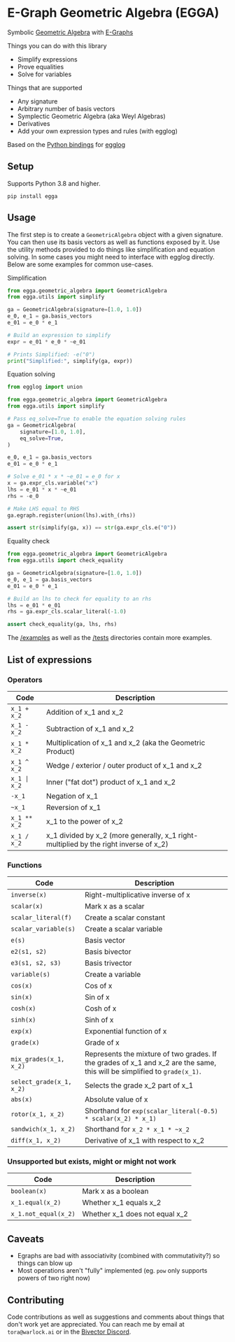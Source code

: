 # E-Graph Geometric Algebra (EGGA)

Symbolic [Geometric Algebra](https://en.wikipedia.org/wiki/Geometric_algebra) with [E-Graphs](https://egraphs-good.github.io/)

Things you can do with this library

- Simplify expressions
- Prove equalities
- Solve for variables

Things that are supported

- Any signature
- Arbitrary number of basis vectors
- Symplectic Geometric Algebra (aka Weyl Algebras)
- Derivatives
- Add your own expression types and rules (with egglog)

Based on the [Python bindings](https://github.com/metadsl/egglog-python) for [egglog](https://github.com/egraphs-good/egglog)

## Setup

Supports Python 3.8 and higher.

`pip install egga`

## Usage

The first step is to create a `GeometricAlgebra` object with a given signature.
You can then use its basis vectors as well as functions exposed by it. Use the utility methods provided to do things like simplification and
equation solving. In some cases you might need to interface with egglog directly. Below are
some examples for common use-cases.

Simplification

```python
from egga.geometric_algebra import GeometricAlgebra
from egga.utils import simplify

ga = GeometricAlgebra(signature=[1.0, 1.0])
e_0, e_1 = ga.basis_vectors
e_01 = e_0 * e_1

# Build an expression to simplify
expr = e_01 * e_0 * ~e_01

# Prints Simplified: -e("0")
print("Simplified:", simplify(ga, expr))
```

Equation solving

```python
from egglog import union

from egga.geometric_algebra import GeometricAlgebra
from egga.utils import simplify

# Pass eq_solve=True to enable the equation solving rules
ga = GeometricAlgebra(
    signature=[1.0, 1.0],
    eq_solve=True,
)

e_0, e_1 = ga.basis_vectors
e_01 = e_0 * e_1

# Solve e_01 * x * ~e_01 = e_0 for x
x = ga.expr_cls.variable("x")
lhs = e_01 * x * ~e_01
rhs = -e_0

# Make LHS equal to RHS
ga.egraph.register(union(lhs).with_(rhs))

assert str(simplify(ga, x)) == str(ga.expr_cls.e("0"))
```

Equality check

```python
from egga.geometric_algebra import GeometricAlgebra
from egga.utils import check_equality

ga = GeometricAlgebra(signature=[1.0, 1.0])
e_0, e_1 = ga.basis_vectors
e_01 = e_0 * e_1

# Build an lhs to check for equality to an rhs
lhs = e_01 * e_01
rhs = ga.expr_cls.scalar_literal(-1.0)

assert check_equality(ga, lhs, rhs)
```

The [/examples](examples) as well as the [/tests](tests) directories contain more examples.

## List of expressions

### Operators

| Code         | Description                                                                           |
| ------------ | ------------------------------------------------------------------------------------- |
| `x_1 + x_2`  | Addition of x_1 and x_2                                                               |
| `x_1 - x_2`  | Subtraction of x_1 and x_2                                                            |
| `x_1 * x_2`  | Multiplication of x_1 and x_2 (aka the Geometric Product)                             |
| `x_1 ^ x_2`  | Wedge / exterior / outer product of x_1 and x_2                                       |
| `x_1 \| x_2` | Inner ("fat dot") product of x_1 and x_2                                              |
| `-x_1`       | Negation of x_1                                                                       |
| `~x_1`       | Reversion of x_1                                                                      |
| `x_1 ** x_2` | x_1 to the power of x_2                                                               |
| `x_1 / x_2`  | x_1 divided by x_2 (more generally, x_1 right-multiplied by the right inverse of x_2) |

### Functions

| Code                     | Description                                                                                                               |
| ------------------------ | ------------------------------------------------------------------------------------------------------------------------- |
| `inverse(x)`             | Right-multiplicative inverse of x                                                                                         |
| `scalar(x)`              | Mark x as a scalar                                                                                                        |
| `scalar_literal(f)`      | Create a scalar constant                                                                                                  |
| `scalar_variable(s)`     | Create a scalar variable                                                                                                  |
| `e(s)`                   | Basis vector                                                                                                              |
| `e2(s1, s2)`             | Basis bivector                                                                                                            |
| `e3(s1, s2, s3)`         | Basis trivector                                                                                                           |
| `variable(s)`            | Create a variable                                                                                                         |
| `cos(x)`                 | Cos of x                                                                                                                  |
| `sin(x)`                 | Sin of x                                                                                                                  |
| `cosh(x)`                | Cosh of x                                                                                                                 |
| `sinh(x)`                | Sinh of x                                                                                                                 |
| `exp(x)`                 | Exponential function of x                                                                                                 |
| `grade(x)`               | Grade of x                                                                                                                |
| `mix_grades(x_1, x_2)`   | Represents the mixture of two grades. If the grades of x_1 and x_2 are the same, this will be simplified to `grade(x_1)`. |
| `select_grade(x_1, x_2)` | Selects the grade x_2 part of x_1                                                                                         |
| `abs(x)`                 | Absolute value of x                                                                                                       |
| `rotor(x_1, x_2)`        | Shorthand for `exp(scalar_literal(-0.5) * scalar(x_2) * x_1)`                                                             |
| `sandwich(x_1, x_2)`     | Shorthand for `x_2 * x_1 * ~x_2`                                                                                          |
| `diff(x_1, x_2)`         | Derivative of x_1 with respect to x_2                                                                                     |

### Unsupported but exists, might or might not work

| Code                 | Description                    |
| -------------------- | ------------------------------ |
| `boolean(x)`         | Mark x as a boolean            |
| `x_1.equal(x_2)`     | Whether x_1 equals x_2         |
| `x_1.not_equal(x_2)` | Whether x_1 does not equal x_2 |

## Caveats

- Egraphs are bad with associativity (combined with commutativity?) so things can blow up
- Most operations aren't "fully" implemented (eg. `pow` only supports powers of two right now)

## Contributing

Code contributions as well as suggestions and comments about things that don't work yet are appreciated.
You can reach me by email at `tora@warlock.ai` or in the [Bivector Discord](https://discord.gg/vGY6pPk).
